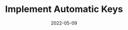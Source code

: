 ---
title: "Implement Automatic Keys"
content-type: ""
date: 2022-05-09
entry-type: 
entry-category: integration
connection-id: 
connection-version: 
pull-request: "https://github.com/singer-io/tap-google-ads/pull/55"
---